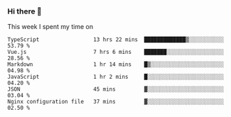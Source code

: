 ### Hi there 👋

<!--
**qiruohan/qiruohan** is a ✨ _special_ ✨ repository because its `README.md` (this file) appears on your GitHub profile.

Here are some ideas to get you started:

- 🔭 I’m currently working on ...
- 🌱 I’m currently learning ...
- 👯 I’m looking to collaborate on ...
- 🤔 I’m looking for help with ...
- 💬 Ask me about ...
- 📫 How to reach me: ...
- 😄 Pronouns: ...
- ⚡ Fun fact: ...
-->

This week I spent my time on 
<!--START_SECTION:waka-->

```text
TypeScript                 13 hrs 22 mins  █████████████▒░░░░░░░░░░░   53.79 %
Vue.js                     7 hrs 6 mins    ███████░░░░░░░░░░░░░░░░░░   28.56 %
Markdown                   1 hr 14 mins    █▒░░░░░░░░░░░░░░░░░░░░░░░   04.98 %
JavaScript                 1 hr 2 mins     █░░░░░░░░░░░░░░░░░░░░░░░░   04.20 %
JSON                       45 mins         ▓░░░░░░░░░░░░░░░░░░░░░░░░   03.04 %
Nginx configuration file   37 mins         ▓░░░░░░░░░░░░░░░░░░░░░░░░   02.50 %
```

<!--END_SECTION:waka-->

